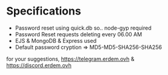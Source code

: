 
# Specifications
- Password reset using quick.db so.. node-gyp required
- Password Reset requests deleting every 06.00 AM
- EJS & MongoDB & Express used
- Default password cryption => MD5-MD5-SHA256-SHA256

for your suggestions, https://telegram.erdem.ovh & https://discord.erdem.ovh
